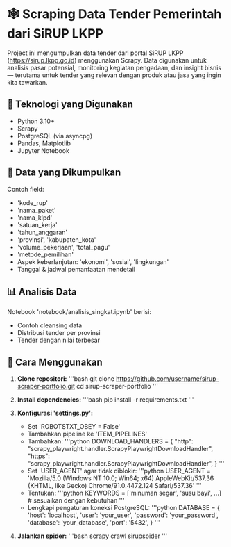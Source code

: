 # 🕸️ Scraping Data Tender Pemerintah dari SiRUP LKPP

Project ini mengumpulkan data tender dari portal SiRUP LKPP (https://sirup.lkpp.go.id) menggunakan Scrapy. Data digunakan untuk analisis pasar potensial, monitoring kegiatan pengadaan, dan insight bisnis — terutama untuk tender yang relevan dengan produk atau jasa yang ingin kita tawarkan.

## 🚀 Teknologi yang Digunakan

- Python 3.10+
- Scrapy
- PostgreSQL (via asyncpg)
- Pandas, Matplotlib
- Jupyter Notebook

## 📄 Data yang Dikumpulkan

Contoh field:
- 'kode_rup'
- 'nama_paket'
- 'nama_klpd'
- 'satuan_kerja'
- 'tahun_anggaran'
- 'provinsi', 'kabupaten_kota'
- 'volume_pekerjaan', 'total_pagu'
- 'metode_pemilihan'
- Aspek keberlanjutan: 'ekonomi', 'sosial', 'lingkungan'
- Tanggal & jadwal pemanfaatan mendetail

## 📊 Analisis Data

Notebook 'notebook/analisis_singkat.ipynb' berisi:
- Contoh cleansing data
- Distribusi tender per provinsi
- Tender dengan nilai terbesar

## 🔧 Cara Menggunakan

1. **Clone repositori:**
   '''bash
   git clone https://github.com/username/sirup-scraper-portfolio.git
   cd sirup-scraper-portfolio
   '''

2. **Install dependencies:**
   '''bash
   pip install -r requirements.txt
   '''

3. **Konfigurasi 'settings.py':**
   - Set 'ROBOTSTXT_OBEY = False'
   - Tambahkan pipeline ke 'ITEM_PIPELINES'
   - Tambahkan:
     '''python
     DOWNLOAD_HANDLERS = {
         "http": "scrapy_playwright.handler.ScrapyPlaywrightDownloadHandler",
         "https": "scrapy_playwright.handler.ScrapyPlaywrightDownloadHandler",
     }
     '''
   - Set 'USER_AGENT' agar tidak diblokir:
     '''python
     USER_AGENT = 'Mozilla/5.0 (Windows NT 10.0; Win64; x64) AppleWebKit/537.36 (KHTML, like Gecko) Chrome/91.0.4472.124 Safari/537.36'
     '''
   - Tentukan:
     '''python
     KEYWORDS = ['minuman segar', 'susu bayi', ...]  # sesuaikan dengan kebutuhan
     '''
   - Lengkapi pengaturan koneksi PostgreSQL:
     '''python
     DATABASE = {
         'host': 'localhost',
         'user': 'your_user',
         'password': 'your_password',
         'database': 'your_database',
         'port': '5432',
     }
     '''

4. **Jalankan spider:**
   '''bash
   scrapy crawl sirupspider
   '''
